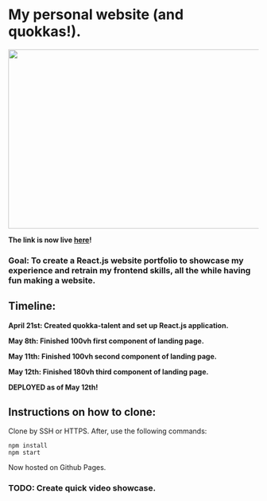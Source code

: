 # My personal website (and quokkas!).

<img src="https://user-images.githubusercontent.com/68435081/233759182-7c343ffe-312a-4e0a-939f-0435be21b765.png" width="800" height="360">

**The link is now live [here](https://google.com)!**

### Goal: To create a React.js website portfolio to showcase my experience and retrain my frontend skills, all the while having fun making a website.

## Timeline:

**April 21st: Created quokka-talent and set up React.js application.**

**May 8th: Finished 100vh first component of landing page.**

**May 11th: Finished 100vh second component of landing page.**

**May 12th: Finished 180vh third component of landing page.**

**DEPLOYED as of May 12th!**

## Instructions on how to clone:

Clone by SSH or HTTPS. After, use the following commands:

```
npm install
npm start
```

Now hosted on Github Pages.

### TODO: Create quick video showcase.
